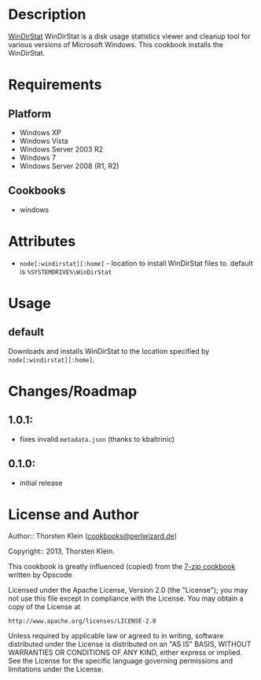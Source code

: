 Description
===========

[WinDirStat](http://windirstat.info/) WinDirStat is a disk usage statistics viewer and cleanup tool for various versions of Microsoft Windows. This cookbook installs the WinDirStat.

Requirements
============

Platform
--------

* Windows XP
* Windows Vista
* Windows Server 2003 R2
* Windows 7
* Windows Server 2008 (R1, R2)

Cookbooks
---------

* windows

Attributes
==========

* `node[:windirstat][:home]` - location to install WinDirStat files to.  default is `%SYSTEMDRIVE%\WinDirStat`

Usage
=====

default
-------

Downloads and installs WinDirStat to the location specified by `node[:windirstat][:home]`.

Changes/Roadmap
===============

## 1.0.1:

* fixes invalid `metadata.json` (thanks to kbaltrinic)

## 0.1.0:

* initial release

License and Author
==================

Author:: Thorsten Klein (<cookbooks@perlwizard.de>)

Copyright:: 2013, Thorsten Klein.

This cookbook is greatly influenced (copied) from the [7-zip cookbook](https://github.com/opscode-cookbooks/7-zip)
written by Opscode

Licensed under the Apache License, Version 2.0 (the "License");
you may not use this file except in compliance with the License.
You may obtain a copy of the License at

    http://www.apache.org/licenses/LICENSE-2.0

Unless required by applicable law or agreed to in writing, software
distributed under the License is distributed on an "AS IS" BASIS,
WITHOUT WARRANTIES OR CONDITIONS OF ANY KIND, either express or implied.
See the License for the specific language governing permissions and
limitations under the License.
 
